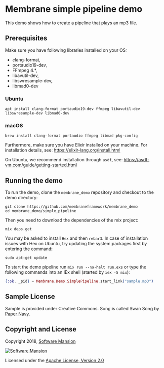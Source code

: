 # Membrane simple pipeline demo

This demo shows how to create a pipeline that plays an mp3 file.

## Prerequisites

Make sure you have following libraries installed on your OS:

- clang-format,
- portaudio19-dev,
- FFmpeg 4.\*,
- libavutil-dev,
- libswresample-dev,
- libmad0-dev

### Ubuntu

```shell
apt install clang-format portaudio19-dev ffmpeg libavutil-dev libswresample-dev libmad0-dev
```

### macOS

```shell
brew install clang-format portaudio ffmpeg libmad pkg-config
```

Furthermore, make sure you have Elixir installed on your machine. For installation details, see: https://elixir-lang.org/install.html

On Ubuntu, we recommend installation through `asdf`, see: https://asdf-vm.com/guide/getting-started.html

## Running the demo

To run the demo, clone the `membrane_demo` repository and checkout to the demo directory:

```shell
git clone https://github.com/membraneframework/membrane_demo
cd membrane_demo/simple_pipeline
```

Then you need to download the dependencies of the mix project:

```shell
mix deps.get
```

You may be asked to install `Hex` and then `rebar3`.
In case of installation issues with Hex on Ubuntu, try updating the system packages first by entering the command:

```shell
sudo apt-get update
```

To start the demo pipeline run `mix run --no-halt run.exs` or type the following commands into an IEx shell (started by `iex -S mix`):

```elixir
{:ok, _pid} = Membrane.Demo.SimplePipeline.start_link("sample.mp3")
```

## Sample License

Sample is provided under Creative Commons. Song is called Swan Song by [Paper Navy](https://papernavy.bandcamp.com/album/all-grown-up).

## Copyright and License

Copyright 2018, [Software Mansion](https://swmansion.com/?utm_source=git&utm_medium=readme&utm_campaign=membrane)

[![Software Mansion](https://membraneframework.github.io/static/logo/swm_logo_readme.png)](https://swmansion.com/?utm_source=git&utm_medium=readme&utm_campaign=membrane)

Licensed under the [Apache License, Version 2.0](LICENSE)
